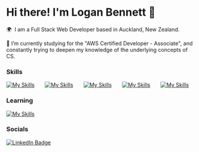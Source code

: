 Hi there! I'm Logan Bennett 👋
========================================================================================================================================

🌍  I am a Full Stack Web Developer based in Auckland, New Zealand.
<br/>

🌱&nbsp;I’m currently studying for the "AWS Certified Developer - Associate", and constantly trying to deepen my knowledge of the underlying concepts of CS.
<br/>

### Skills

[![My Skills](https://skillicons.dev/icons?i=ts,react,html,css,tailwind)](https://skillicons.dev)
&nbsp;&nbsp;&nbsp;&nbsp;&nbsp; 
[![My Skills](https://skillicons.dev/icons?i=nodejs,express)](https://skillicons.dev) 
&nbsp;&nbsp;&nbsp;&nbsp;&nbsp; 
[![My Skills](https://skillicons.dev/icons?i=vitest)](https://skillicons.dev)
&nbsp;&nbsp;&nbsp;&nbsp;&nbsp; 
[![My Skills](https://skillicons.dev/icons?i=sqlite)](https://skillicons.dev) 
&nbsp;&nbsp;&nbsp;&nbsp;&nbsp; 
[![My Skills](https://skillicons.dev/icons?i=git)](https://skillicons.dev)
<br/>

### Learning
[![My Skills](https://skillicons.dev/icons?i=go,aws,cs,dotnet)](https://skillicons.dev)

### Socials

<div id="badges">
  <a href="https://www.linkedin.com/in/logan-bennett-dev/">
    <img src="https://img.shields.io/badge/LinkedIn-blue?style=for-the-badge&logo=linkedin&logoColor=white" alt="LinkedIn Badge"/>
  </a>
</div>

<!--
**LB-developer/LB-developer** is a ✨ _special_ ✨ repository because its `README.md` (this file) appears on your GitHub profile.

Here are some ideas to get you started:

- 🔭 I’m currently working on ...
- 🌱 I’m currently learning ...
- 👯 I’m looking to collaborate on ...
- 🤔 I’m looking for help with ...
- 💬 Ask me about ...
- 📫 How to reach me: ...
- 😄 Pronouns: ...
- ⚡ Fun fact: ...
-->
